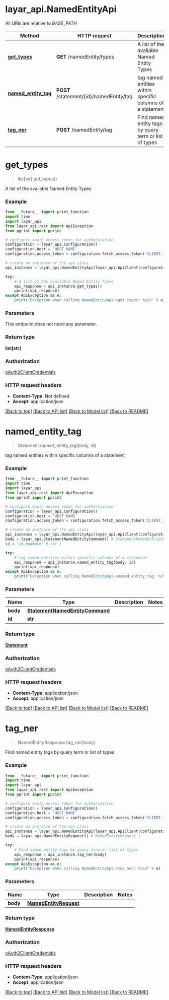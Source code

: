 # layar_api.NamedEntityApi

All URIs are relative to *BASE_PATH*

Method | HTTP request | Description
------------- | ------------- | -------------
[**get_types**](NamedEntityApi.md#get_types) | **GET** /namedEntity/types | A list of the available Named Entity Types
[**named_entity_tag**](NamedEntityApi.md#named_entity_tag) | **POST** /statement/{id}/namedEntity/tag | tag named entities within specific columns of a statement
[**tag_ner**](NamedEntityApi.md#tag_ner) | **POST** /namedEntity/tag | Find named entity tags by query term or list of types

# **get_types**
> list[str] get_types()

A list of the available Named Entity Types

### Example
```python
from __future__ import print_function
import time
import layar_api
from layar_api.rest import ApiException
from pprint import pprint

# configure oauth access token for authorization
configuration = layar_api.Configuration()
configuration.host = 'HOST_NAME'
configuration.access_token = configuration.fetch_access_token('CLIENT_ID', 'CLIENT_SECRET')

# create an instance of the api class
api_instance = layar_api.NamedEntityApi(layar_api.ApiClient(configuration))

try:
    # A list of the available Named Entity Types
    api_response = api_instance.get_types()
    pprint(api_response)
except ApiException as e:
    print("Exception when calling NamedEntityApi->get_types: %s\n" % e)
```

### Parameters
This endpoint does not need any parameter.

### Return type

**list[str]**

### Authorization

[oAuth2ClientCredentials](../README.md#oAuth2ClientCredentials)

### HTTP request headers

 - **Content-Type**: Not defined
 - **Accept**: application/json

[[Back to top]](#) [[Back to API list]](../README.md#documentation-for-api-endpoints) [[Back to Model list]](../README.md#documentation-for-models) [[Back to README]](../README.md)

# **named_entity_tag**
> Statement named_entity_tag(body, id)

tag named entities within specific columns of a statement

### Example
```python
from __future__ import print_function
import time
import layar_api
from layar_api.rest import ApiException
from pprint import pprint

# configure oauth access token for authorization
configuration = layar_api.Configuration()
configuration.host = 'HOST_NAME'
configuration.access_token = configuration.fetch_access_token('CLIENT_ID', 'CLIENT_SECRET')

# create an instance of the api class
api_instance = layar_api.NamedEntityApi(layar_api.ApiClient(configuration))
body = layar_api.StatementNamedEntityCommand() # StatementNamedEntityCommand | 
id = 'id_example' # str | 

try:
    # tag named entities within specific columns of a statement
    api_response = api_instance.named_entity_tag(body, id)
    pprint(api_response)
except ApiException as e:
    print("Exception when calling NamedEntityApi->named_entity_tag: %s\n" % e)
```

### Parameters

Name | Type | Description  | Notes
------------- | ------------- | ------------- | -------------
 **body** | [**StatementNamedEntityCommand**](StatementNamedEntityCommand.md)|  | 
 **id** | **str**|  | 

### Return type

[**Statement**](Statement.md)

### Authorization

[oAuth2ClientCredentials](../README.md#oAuth2ClientCredentials)

### HTTP request headers

 - **Content-Type**: application/json
 - **Accept**: application/json

[[Back to top]](#) [[Back to API list]](../README.md#documentation-for-api-endpoints) [[Back to Model list]](../README.md#documentation-for-models) [[Back to README]](../README.md)

# **tag_ner**
> NamedEntityResponse tag_ner(body)

Find named entity tags by query term or list of types

### Example
```python
from __future__ import print_function
import time
import layar_api
from layar_api.rest import ApiException
from pprint import pprint

# configure oauth access token for authorization
configuration = layar_api.Configuration()
configuration.host = 'HOST_NAME'
configuration.access_token = configuration.fetch_access_token('CLIENT_ID', 'CLIENT_SECRET')

# create an instance of the api class
api_instance = layar_api.NamedEntityApi(layar_api.ApiClient(configuration))
body = layar_api.NamedEntityRequest() # NamedEntityRequest | 

try:
    # Find named entity tags by query term or list of types
    api_response = api_instance.tag_ner(body)
    pprint(api_response)
except ApiException as e:
    print("Exception when calling NamedEntityApi->tag_ner: %s\n" % e)
```

### Parameters

Name | Type | Description  | Notes
------------- | ------------- | ------------- | -------------
 **body** | [**NamedEntityRequest**](NamedEntityRequest.md)|  | 

### Return type

[**NamedEntityResponse**](NamedEntityResponse.md)

### Authorization

[oAuth2ClientCredentials](../README.md#oAuth2ClientCredentials)

### HTTP request headers

 - **Content-Type**: application/json
 - **Accept**: application/json

[[Back to top]](#) [[Back to API list]](../README.md#documentation-for-api-endpoints) [[Back to Model list]](../README.md#documentation-for-models) [[Back to README]](../README.md)

